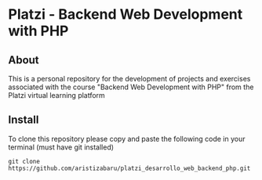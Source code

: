 # Platzi - Backend Web Development with PHP

## About

This is a personal repository for the development of projects and exercises associated with the course "Backend Web Development with PHP" from the Platzi virtual learning platform

## Install

To clone this repository please copy and paste the following code in your terminal (must have git installed)

```
git clone https://github.com/aristizabaru/platzi_desarrollo_web_backend_php.git
```

